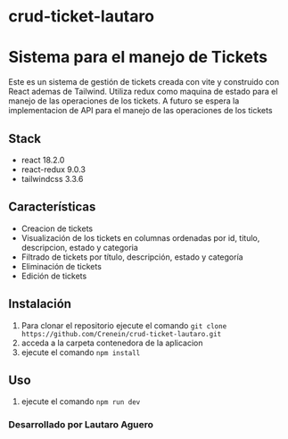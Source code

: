 # crud-ticket-lautaro
# Sistema para el manejo de Tickets

Este es un sistema de gestión de tickets creada con vite y construido con React ademas de Tailwind. 
Utiliza redux como maquina de estado para el manejo de las operaciones de los tickets.
A futuro se espera la implementacion de API para el manejo de las operaciones de los tickets

## Stack
- react 18.2.0
- react-redux 9.0.3
- tailwindcss 3.3.6

## Características

- Creacion de tickets
- Visualización de los tickets en columnas ordenadas por id, titulo, descripcion, estado y categoria
- Filtrado de tickets por título, descripción, estado y categoría
- Eliminación de tickets
- Edición de tickets

## Instalación
1.  Para clonar el repositorio ejecute el comando `git clone https://github.com/Crenein/crud-ticket-lautaro.git`
2.  acceda a la carpeta contenedora de la aplicacion
3.  ejecute el comando `npm install`

## Uso
1. ejecute el comando `npm run dev`

### Desarrollado por Lautaro Aguero 
